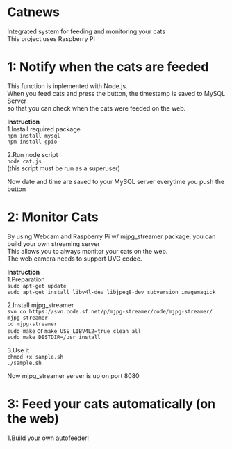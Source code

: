 Catnews
=======
Integrated system for feeding and monitoring your cats  
This project uses Raspberry Pi

1: Notify when the cats are feeded
==================
This function is inplemented with Node.js.    
When you feed cats and press the button, the timestamp is saved to MySQL Server  
so that you can check when the cats were feeded on the web.  

__Instruction__  
1.Install required package  
`npm install mysql`  
`npm install gpio`  

2.Run node script  
`node cat.js`  
(this script must be run as a superuser)  

Now date and time are saved to your MySQL server everytime you push the button  

2: Monitor Cats  
==================
By using Webcam and Raspberry Pi w/ mjpg_streamer package, you can build your own streaming server  
This allows you to always monitor your cats on the web.  
The web camera needs to support UVC codec.  


__Instruction__  
1.Preparation  
`sudo apt-get update`  
`sudo apt-get install libv4l-dev libjpeg8-dev subversion imagemagick`  
  
2.Install mjpg_streamer  
`svn co https://svn.code.sf.net/p/mjpg-streamer/code/mjpg-streamer/ mjpg-streamer`  
`cd mjpg-streamer`  
`sudo make` or `make USE_LIBV4L2=true clean all`     
`sudo make DESTDIR=/usr install`

3.Use it  
`chmod +x sample.sh`  
`./sample.sh`  

Now mjpg_streamer server is up on port 8080


3: Feed your cats automatically (on the web)  
==================  
1.Build your own autofeeder!
